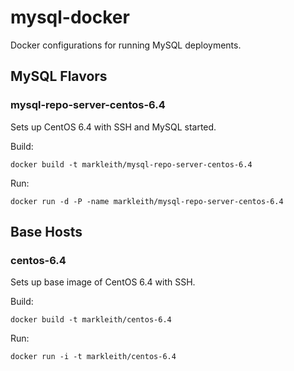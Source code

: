 mysql-docker
============

Docker configurations for running MySQL deployments.

## MySQL Flavors

### mysql-repo-server-centos-6.4

Sets up CentOS 6.4 with SSH and MySQL started.

Build:

```
docker build -t markleith/mysql-repo-server-centos-6.4
```

Run:
```
docker run -d -P -name markleith/mysql-repo-server-centos-6.4
```

## Base Hosts

### centos-6.4

Sets up base image of CentOS 6.4 with SSH.

Build:

```
docker build -t markleith/centos-6.4
```

Run:

```
docker run -i -t markleith/centos-6.4
```

